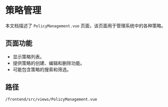 # 策略管理

本文档描述了 `PolicyManagement.vue` 页面，该页面用于管理系统中的各种策略。

## 页面功能
*   显示策略列表。
*   提供策略的创建、编辑和删除功能。
*   可能包含策略的搜索和筛选。

## 路径
`/frontend/src/views/PolicyManagement.vue`